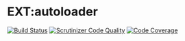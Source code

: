 # EXT:autoloader

[![Build Status](https://travis-ci.org/lochmueller/autoloader.svg?branch=master)](https://travis-ci.org/lochmueller/autoloader)
[![Scrutinizer Code Quality](https://scrutinizer-ci.com/g/lochmueller/autoloader/badges/quality-score.png?b=master)](https://scrutinizer-ci.com/g/lochmueller/autoloader/?branch=master)
[![Code Coverage](https://scrutinizer-ci.com/g/lochmueller/autoloader/badges/coverage.png?b=master)](https://scrutinizer-ci.com/g/lochmueller/autoloader/?branch=master)
